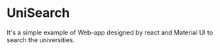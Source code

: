 # UniSearch
It's a simple example of Web-app designed by react and Material UI to search the universities.
